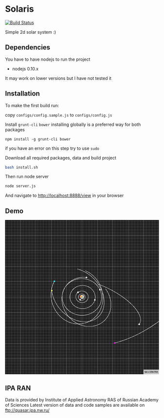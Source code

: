 Solaris
=======

[![Build Status](https://travis-ci.org/CTAPbIuMABP/solaris.svg?branch=master)](https://travis-ci.org/CTAPbIuMABP/solaris)

Simple 2d solar system :)

Dependencies
------------
You have to have nodejs to run the project

- nodejs 0.10.x

It may work on lower versions but I have not tested it

Installation
------------

To make the first build run:

copy `configs/config.sample.js` to `configs/config.js`

Install `grunt-cli` `bower`
installing globally is a preferred way for both packages
```
npm install -g grunt-cli bower
```
if you have an error on this step try to use `sudo` 

Download all required packages, data and build project
```bash
bash install.sh
```

Then run node server
```bash
node server.js
```

And navigate to [http://localhost:8888/view](http://localhost:8888/view) in your browser

Demo
----

![Alt text](docs/assets/demo.png?raw=true "Demo")


IPA RAN
-------
Data is provided by Institute of Applied Astronomy RAS of Russian Academy of Sciences
Latest version of data and code samples are available on ftp://quasar.ipa.nw.ru/